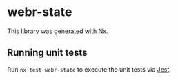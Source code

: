 # webr-state

This library was generated with [Nx](https://nx.dev).

## Running unit tests

Run `nx test webr-state` to execute the unit tests via [Jest](https://jestjs.io).
